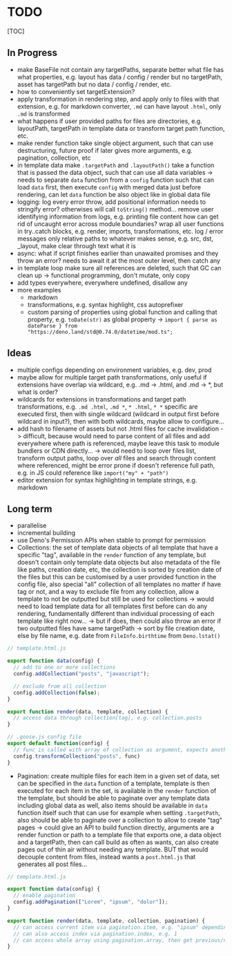 # TODO

[TOC]



## In Progress

- make BaseFile not contain any targetPaths, separate better what file has what properties, e.g. layout has data / config / render but no targetPath, asset has targetPath but no data / config / render, etc.
- how to conveniently set targetExtension?
- apply transformation in rendering step, and apply only to files with that extension, e.g. for markdown converter, `.md` can have layout `.html`, only `.md` is transformed
- what happens if user provided paths for files are directories, e.g. layoutPath, targetPath in template data or transform target path function, etc.
- make render function take single object argument, such that can use destructuring, future proof if later gives more arguments, e.g. pagination, collection, etc
- in template data make `.targetPath` and `.layoutPath()` take a function that is passed the data object, such that can use all data variables
  -> needs to separate `data` function from a `config` function such that can load `data` first, then execute `config` with merged data just before rendering, can let `data` function be also object like in global data file
- logging: log every error throw, add positional information
  needs to stringify error? otherwises will call `toString()` method...
  remove user identifying information from logs, e.g. printing file content
  how can get rid of uncaught error across module boundaries?
  wrap all user functions in try..catch blocks, e.g. render, imports, transformations, etc.
  log / error messages only relative paths to whatever makes sense, e.g. src, dst, _layout, make clear through text what it is
- async: what if script finishes earlier than unawaited promises and they throw an error?
  needs to await it at the most outer level, then catch any
- in template loop make sure all references are deleted, such that GC can clean up
  -> functional programming, don't mutate, only copy
- add types everywhere, everywhere undefined, disallow any
- more examples
  - markdown
  - transformations, e.g. syntax highlight, css autoprefixer
  - custom parsing of properties using global function and calling that property, e.g. `toDate(str)` as global property
  -> `import { parse as dateParse } from "https://deno.land/std@0.74.0/datetime/mod.ts";`



## Ideas

- multiple configs depending on environment variables, e.g. dev, prod
- maybe allow for multiple target path transformations, only useful if extensions have overlap via wildcard, e.g. .md -> .html, and .md -> *, but what is order?
- wildcards for extensions in transformations and target path transformations, e.g. `.md .html`, `.md *`, `* .html`, `* *`
  specific are executed first, then with single wildcard (wildcard in output first before wildcard in input?), then with both wildcards, maybe allow to configure...
- add hash to filename of assets but not .html files for cache invalidation
  -> difficult, because would need to parse content of all files and add everywhere where path is referenced, maybe leave this task to module bundlers or CDN directly...
  -> would need to loop over files list, transform output paths, loop over _all_ files and search through content where referenced, might be error prone if doesn't reference full path, e.g. in JS could reference like `import("my" + "path")`
- editor extension for syntax highlighting in template strings, e.g. markdown



## Long term

- parallelise
- incremental building
- use Deno's Permission APIs when stable to prompt for permission
- Collections: the set of template data objects of all template that have a specific "tag", available in the `render` function of any template, but doesn't contain only template data objects but also metadata of the file like paths, creation date, etc, the collection is sorted by creation date of the files but this can be customised by a user provided function in the config file, also special "all" collection of all templates no matter if have tag or not, and a way to exclude file from any collection, allow a template to not be outputted but still be used for collections
-> would need to load template data for all templates first before can do any rendering, fundamentally different than individual processing of each template like right now...
-> but if does, then could also throw an error if two outputted files have same targetPath
-> sort by file creation date, else by file name, e.g. date from `FileInfo.birthtime` from `Deno.lstat()`

```js
// template.html.js

export function data(config) {
  // add to one or more collections
  config.addCollection("posts", "javascript");

  // exclude from all collection
  config.addCollection(false);
}

export function render(data, template, collection) {
  // access data through collection[tag], e.g. collection.posts
}
```

```js
// .goose.js config file
export default function(config) {
  // func is called with array of collection as argument, expects another array as return value
  config.transformCollection("posts", func)
}
```

- Pagination: create multiple files for each item in a given set of data, set can be specified in the `data` function of a template, template is then executed for each item in the set, is available in the `render` function of the template, but should be able to paginate over any template data including global data as well, also items should be available in `data` function itself such that can use for example when setting `.targetPath`, also should be able to paginate over a collection to allow to create "tag" pages
-> could give an API to build function directly, arguments are a render function or path to a template file that exports one, a data object and a targetPath, then can call build as often as wants, can also create pages out of thin air without needing any template. BUT that would decouple content from files, instead wants a `post.html.js` that generates all post files...

```js
// template.html.js

export function data(config) {
  // enable pagination
  config.addPagination(["Lorem", "ipsum", "dolor"]);
}

export function render(data, template, collection, pagination) {
  // can access current item via pagination.item, e.g. "ipsum" depending on which file is generated
  // can also access index via pagination.index, e.g. 1
  // can access whole array using pagination.array, then get previous/next using pagination.array[pagination.index +- 1] etc. ?? OUT-OF-BOUNDS, BETTER PROVIDE READY MADE .before AND .after PROPERTIES
}
```